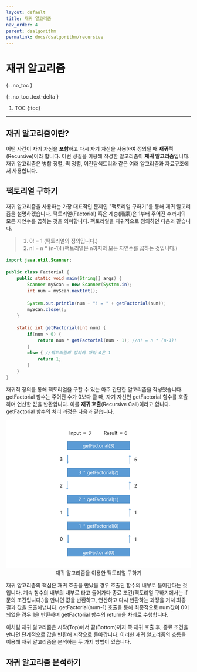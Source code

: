 ```yaml
---
layout: default
title: 재귀 알고리즘
nav_order: 4
parent: dsalgorithm
permalink: docs/dsalgorithm/recursive
---
```


# 재귀 알고리즘   
{: .no_toc }

{: .no_toc .text-delta }

1. TOC
{:toc}

---

## 재귀 알고리즘이란?
어떤 사건이 자기 자신을 **포함**하고 다시 자기 자신을 사용하여 정의될 때 **재귀적**(Recursive)이라 합니다. 이런 성질을 이용해 작성한 알고리즘이 **재귀 알고리즘**입니다. 재귀 알고리즘은 병합 정렬, 퀵 정렬, 이진탐색트리와 같은 여러 알고리즘과 자료구조에서 사용합니다.

## 팩토리얼 구하기
재귀 알고리즘을 사용하는 가장 대표적인 문제인 "팩토리얼 구하기"를 통해 재귀 알고리즘을 설명하겠습니다. 팩토리얼(Factorial) 혹은 계승(階乘)은 1부터 주어진 수까지의 모든 자연수를 곱하는 것을 의미합니다. 팩토리얼을 재귀적으로 정의하면 다음과 같습니다.

>1. 0! = 1 (팩토리얼의 정의입니다.)
>2. n! = n * (n-1)! (팩토리얼은 n까지의 모든 자연수를 곱하는 것입니다.)


```java
import java.util.Scanner;

public class Factorial {
    public static void main(String[] args) {
        Scanner myScan = new Scanner(System.in);
        int num = myScan.nextInt();

        System.out.println(num + "! = " + getFactorial(num));
        myScan.close();
    }

    static int getFactorial(int num) {
        if(num > 0) {
            return num * getFactorial(num - 1); //n! = n * (n-1)!
        }
        else { //팩토리얼의 정의에 따라 0은 1
            return 1;
        }
    }
}
```

재귀적 정의를 통해 팩토리얼을 구할 수 있는 아주 간단한 알고리즘을 작성했습니다. getFactorial 함수는 주어진 수가 0보다 클 때, 자기 자신인 getFactorial 함수를 호출하며 연산한 값을 반환합니다. 이를 **재귀 호출**(Recursive Call)이라고 합니다. getFactorial 함수의 처리 과정은 다음과 같습니다.

<p align="center">
  <img src="/docs/images/Factorial.png" alt="팩토리얼 알고리즘"/><br/>
  재귀 알고리즘을 이용한 팩토리얼 구하기
</p>

재귀 알고리즘의 핵심은 재귀 호출을 만났을 경우 호출된 함수의 내부로 들어간다는 것입니다. 계속 함수의 내부의 내부로 타고 들어가다 종료 조건(팩토리얼 구하기에서는 if문의 조건입니다.)을 만나면 값을 반환하고, 연산하고 다시 반환하는 과정을 거쳐 최종 결과 값을 도출해냅니다. getFactorial(num-1) 호출을 통해 최종적으로 num값이 0이 되었을 경우 1을 반환하며 getFactorial 함수의 return을 차례로 수행합니다.

이처럼 재귀 알고리즘은 시작(Top)에서 끝(Bottom)까지 쭉 재귀 호출 후, 종료 조건을 만나면 단계적으로 값을 반환해 시작으로 돌아갑니다. 이러한 재귀 알고리즘의 흐름을 이용해 재귀 알고리즘을 분석하는 두 가지 방법이 있습니다.

## 재귀 알고리즘 분석하기